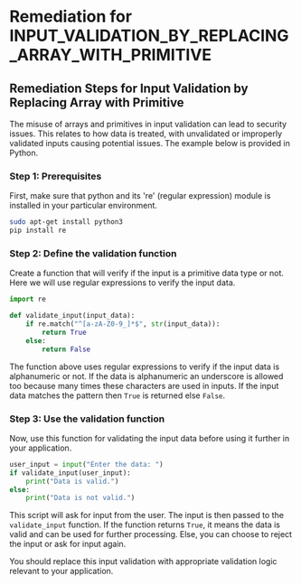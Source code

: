 # Remediation for INPUT_VALIDATION_BY_REPLACING_ARRAY_WITH_PRIMITIVE

## Remediation Steps for Input Validation by Replacing Array with Primitive
The misuse of arrays and primitives in input validation can lead to security issues. This relates to how data is treated, with unvalidated or improperly validated inputs causing potential issues. The example below is provided in Python.
### Step 1: Prerequisites
First, make sure that python and its 're' (regular expression) module is installed in your particular environment.
```bash
sudo apt-get install python3
pip install re
```
### Step 2: Define the validation function
Create a function that will verify if the input is a primitive data type or not. Here we will use regular expressions to verify the input data.
```python
import re

def validate_input(input_data):
    if re.match("^[a-zA-Z0-9_]*$", str(input_data)):
        return True
    else:
        return False
```
The function above uses regular expressions to verify if the input data is alphanumeric or not. If the data is alphanumeric an underscore is allowed too because many times these characters are used in inputs. 
If the input data matches the pattern then `True` is returned else `False`.
### Step 3: Use the validation function
Now, use this function for validating the input data before using it further in your application.
```python
user_input = input("Enter the data: ")
if validate_input(user_input):
    print("Data is valid.")
else:
    print("Data is not valid.")
```
This script will ask for input from the user. The input is then passed to the `validate_input` function. If the function returns `True`, it means the data is valid and can be used for further processing. Else, you can choose to reject the input or ask for input again. 

You should replace this input validation with appropriate validation logic relevant to your application.